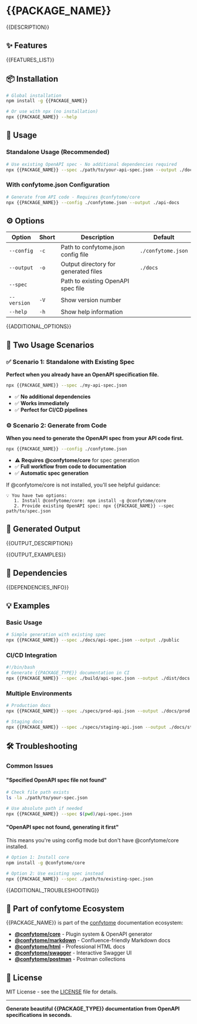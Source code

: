 # {{PACKAGE_NAME}}

{{DESCRIPTION}}

## ✨ Features

{{FEATURES_LIST}}

## 📦 Installation

```bash
# Global installation
npm install -g {{PACKAGE_NAME}}

# Or use with npx (no installation)
npx {{PACKAGE_NAME}} --help
```

## 🚀 Usage

### Standalone Usage (Recommended)
```bash
# Use existing OpenAPI spec - No additional dependencies required
npx {{PACKAGE_NAME}} --spec ./path/to/your-api-spec.json --output ./docs
```

### With confytome.json Configuration
```bash
# Generate from API code - Requires @confytome/core
npx {{PACKAGE_NAME}} --config ./confytome.json --output ./api-docs
```

## ⚙️ Options

| Option | Short | Description | Default |
|--------|-------|-------------|---------|
| `--config` | `-c` | Path to confytome.json config file | `./confytome.json` |
| `--output` | `-o` | Output directory for generated files | `./docs` |
| `--spec` | | Path to existing OpenAPI spec file | |
| `--version` | `-V` | Show version number | |
| `--help` | `-h` | Show help information | |

{{ADDITIONAL_OPTIONS}}

## 🎯 Two Usage Scenarios

### ✅ Scenario 1: Standalone with Existing Spec
**Perfect when you already have an OpenAPI specification file.**

```bash
npx {{PACKAGE_NAME}} --spec ./my-api-spec.json
```

- ✅ **No additional dependencies**
- ✅ **Works immediately**
- ✅ **Perfect for CI/CD pipelines**

### ⚙️ Scenario 2: Generate from Code
**When you need to generate the OpenAPI spec from your API code first.**

```bash
npx {{PACKAGE_NAME}} --config ./confytome.json
```

- ⚠️ **Requires @confytome/core** for spec generation
- ✅ **Full workflow from code to documentation**
- ✅ **Automatic spec generation**

If @confytome/core is not installed, you'll see helpful guidance:
```
💡 You have two options:
   1. Install @confytome/core: npm install -g @confytome/core
   2. Provide existing OpenAPI spec: npx {{PACKAGE_NAME}} --spec path/to/spec.json
```

## 📁 Generated Output

{{OUTPUT_DESCRIPTION}}

{{OUTPUT_EXAMPLES}}

## 🔧 Dependencies

{{DEPENDENCIES_INFO}}

## 💡 Examples

### Basic Usage
```bash
# Simple generation with existing spec
npx {{PACKAGE_NAME}} --spec ./docs/api-spec.json --output ./public
```

### CI/CD Integration
```bash
#!/bin/bash
# Generate {{PACKAGE_TYPE}} documentation in CI
npx {{PACKAGE_NAME}} --spec ./build/api-spec.json --output ./dist/docs
```

### Multiple Environments
```bash
# Production docs
npx {{PACKAGE_NAME}} --spec ./specs/prod-api.json --output ./docs/prod

# Staging docs  
npx {{PACKAGE_NAME}} --spec ./specs/staging-api.json --output ./docs/staging
```

## 🛠️ Troubleshooting

### Common Issues

#### "Specified OpenAPI spec file not found"
```bash
# Check file path exists
ls -la ./path/to/your-spec.json

# Use absolute path if needed
npx {{PACKAGE_NAME}} --spec $(pwd)/api-spec.json
```

#### "OpenAPI spec not found, generating it first"
This means you're using config mode but don't have @confytome/core installed.

```bash
# Option 1: Install core
npm install -g @confytome/core

# Option 2: Use existing spec instead  
npx {{PACKAGE_NAME}} --spec ./path/to/existing-spec.json
```

{{ADDITIONAL_TROUBLESHOOTING}}

## 🌟 Part of confytome Ecosystem

{{PACKAGE_NAME}} is part of the [confytome](https://github.com/n-ae/confytome) documentation ecosystem:

- **[@confytome/core](https://npmjs.com/package/@confytome/core)** - Plugin system & OpenAPI generator
- **[@confytome/markdown](https://npmjs.com/package/@confytome/markdown)** - Confluence-friendly Markdown docs
- **[@confytome/html](https://npmjs.com/package/@confytome/html)** - Professional HTML docs  
- **[@confytome/swagger](https://npmjs.com/package/@confytome/swagger)** - Interactive Swagger UI
- **[@confytome/postman](https://npmjs.com/package/@confytome/postman)** - Postman collections

## 📄 License

MIT License - see the [LICENSE](https://github.com/n-ae/confytome/blob/main/LICENSE) file for details.

---

**Generate beautiful {{PACKAGE_TYPE}} documentation from OpenAPI specifications in seconds.**